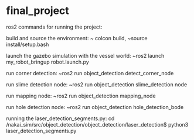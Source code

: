 # final_project
ros2 commands for running the project:

build and source the environment: ~ colcon build,    ~source install/setup.bash

launch the gazebo simulation with the vessel world:  ~ros2 launch my_robot_bringup robot.launch.py

run corner detection:    ~ros2 run object_detection detect_corner_node

run slime detection node: ~ros2 run object_detection slime_detection node

run mapping node: ~ros2 run object_detection mapping_node

run hole detection node:   ~ros2 run object_detection hole_detection_bode


running the laser_detection_segments.py: 
cd /nakai_sim/src/object_detection/object_detection/laser_detection$
  python3 laser_detection_segments.py 





